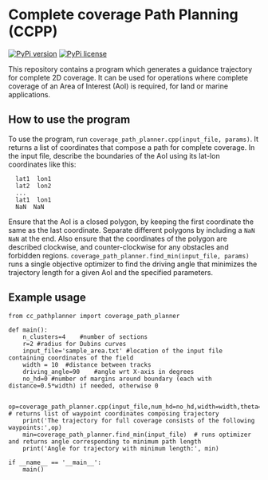 # Complete coverage Path Planning (CCPP)

[![PyPi version](https://img.shields.io/pypi/v/yt2mp3.svg)](https://pypi.org/project/cc-pathplanner/0.1.0/)
[![PyPi license](https://img.shields.io/pypi/l/ansicolortags.svg)](https://pypi.org/project/cc-pathplanner/0.1.0/)


This repository contains a program which generates a guidance trajectory for complete 2D coverage. It can be used for operations where complete coverage of an Area of Interest (AoI) is required, for land or marine applications.

## How to use the program
To use the program, run `coverage_path_planner.cpp(input_file, params)`. It returns a list of coordinates that compose a path for complete coverage.
In the input file, describe the boundaries of the AoI using its lat-lon coordinates like this:  
```
  lat1  lon1
  lat2  lon2
  ...
  lat1  lon1
  NaN  NaN
```
Ensure that the AoI is a closed polygon, by keeping the first coordinate the same as the last coordinate. Separate different polygons by including a `NaN NaN` at the end. Also ensure that the coordinates of the polygon are described clockwise, and counter-clockwise for any obstacles and forbidden regions.
`coverage_path_planner.find_min(input_file, params)` runs a single objective optimizer to find the driving angle that minimizes the trajectory length for a given AoI and the specified parameters.

## Example usage
```
from cc_pathplanner import coverage_path_planner

def main():
	n_clusters=4	#number of sections
	r=2	#radius for Dubins curves
	input_file='sample_area.txt' #location of the input file containing coordinates of the field
	width = 10	#distance between tracks
	driving_angle=90	#angle wrt X-axis in degrees
	no_hd=0	#number of margins around boundary (each with distance=0.5*width) if needed, otherwise 0
	
	op=coverage_path_planner.cpp(input_file,num_hd=no_hd,width=width,theta=driving_angle,num_clusters=n_clusters,radius=r,visualize=False) # returns list of waypoint coordinates composing trajectory
	print('The trajectory for full coverage consists of the following waypoints:',op)
	min=coverage_path_planner.find_min(input_file)  # runs optimizer and returns angle corresponding to minimum path length
	print('Angle for trajectory with minimum length:', min)

if __name__ == '__main__':
	main()
```
